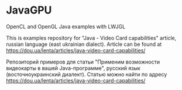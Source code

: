 # JavaGPU

OpenCL and OpenGL Java examples with LWJGL 

This is examples repository for "Java - Video Card capabilities" article, russian language (east ukrainian dialect). Article can be found at https://dou.ua/lenta/articles/java-video-card-capabilities/

Репозиторий примеров для статьи "Применим возможности видеокарты в вашей Java-программе", русский язык (восточноукраинский диалект). Статью можно найти по адресу https://dou.ua/lenta/articles/java-video-card-capabilities/

